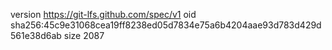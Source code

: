 version https://git-lfs.github.com/spec/v1
oid sha256:45c9e31068cea19ff8238ed05d7834e75a6b4204aae93d783d429d561e38d6ab
size 2087
